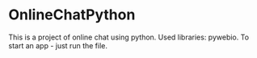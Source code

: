 # OnlineChatPython
This is a project of online chat using python. Used libraries: pywebio. To start an app - just run the file.
